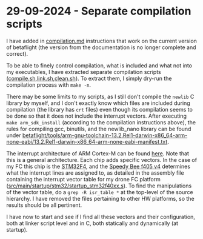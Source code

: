# 29-09-2024 - Separate compilation scripts

I have added in [compilation.md](compilation.md) instructions that work on the current version of betaflight (the version from the documentation is no longer complete and correct).

To be able to finely control compilation, what is included and what not into my executables, I have extracted separate compilation scripts ([compile.sh](compile.sh),[link.sh](link.sh),[clean.sh](clean.sh)). To extract them, I simply dry-run the compilation process with ```make -n```.

There may be some limits to my scripts, as I still don't compile the ```newlib``` C library by myself, and I don't exactly know which files are included during compilation (the library has ```crt``` files) even though its compilation seems to be done so that it does not include the interrupt vectors. After executing ```make arm_sdk_install``` (according to the compilation instructions above), the rules for compiling gcc, binutils, and the newlib_nano library can be found under [betaflight/tools/arm-gnu-toolchain-13.2.Rel1-darwin-x86_64-arm-none-eabi/13.2.Rel1-darwin-x86_64-arm-none-eabi-manifest.txt](betaflight/tools/arm-gnu-toolchain-13.2.Rel1-darwin-x86_64-arm-none-eabi/13.2.Rel1-darwin-x86_64-arm-none-eabi-manifest.txt). 

The interrupt architecture of ARM Cortex-M can be found 
[here](https://wiki.segger.com/Arm_Cortex-M_interrupts). Note that this is a general architecture. Each chip adds specific vectors. In the case of my FC this chip is the [STM32F4](https://stm32f4-discovery.net/2014/08/stm32f4-external-interrupts-tutorial/), and the [Speedy Bee f405 v4](https://www.speedybee.com/speedybee-f405-v4-bls-55a-30x30-fc-esc-stack/#Parameters) determines what the interrupt lines are assigned to, as detailed in the assembly file containing the interrupt vector table for my drone FC platform ([src/main/startup/stm32/startup_stm32f40xx.s](src/main/startup/stm32/startup_stm32f40xx.s)). To find the manipulations of the vector table, do a ```grep -R isr_table *``` at the top-level of the source hierarchy. I have removed the files pertaining to other HW platforms, so the results should be all pertinent.

I have now to start and see if I find all these vectors and their configuration, both at linker script level and in C, both statically and dynamically (at startup).
